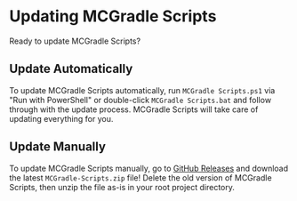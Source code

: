 # Updating MCGradle Scripts

Ready to update MCGradle Scripts?

## Update Automatically

To update MCGradle Scripts automatically, run `MCGradle Scripts.ps1` via "Run with PowerShell" or double-click `MCGradle Scripts.bat` and follow through with the update process. MCGradle Scripts will take care of updating everything for you.

## Update Manually

To update MCGradle Scripts manually, go to [GitHub Releases](https://github.com/Jonathing/MCGradle-Scripts/releases/) and download the latest `MCGradle-Scripts.zip` file! Delete the old version of MCGradle Scripts, then unzip the file as-is in your root project directory.
